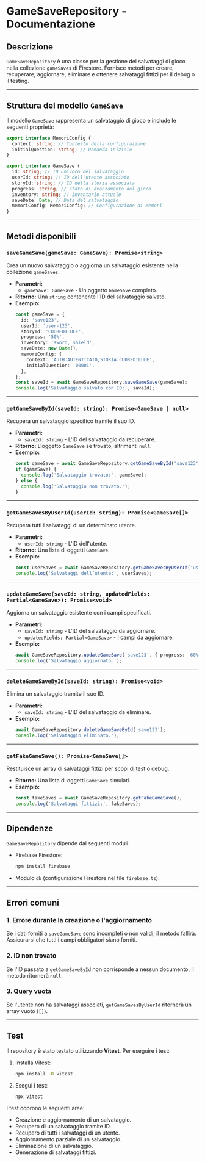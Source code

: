 # GameSaveRepository - Documentazione

## Descrizione
`GameSaveRepository` è una classe per la gestione dei salvataggi di gioco nella collezione `gameSaves` di Firestore. Fornisce metodi per creare, recuperare, aggiornare, eliminare e ottenere salvataggi fittizi per il debug o il testing.

---

## Struttura del modello `GameSave`

Il modello `GameSave` rappresenta un salvataggio di gioco e include le seguenti proprietà:

```typescript
export interface MemoriConfig {
  context: string; // Contesto della configurazione
  initialQuestion: string; // Domanda iniziale
}

export interface GameSave {
  id: string; // ID univoco del salvataggio
  userId: string; // ID dell'utente associato
  storyId: string; // ID della storia associata
  progress: string; // Stato di avanzamento del gioco
  inventory: string; // Inventario attuale
  saveDate: Date; // Data del salvataggio
  memoriConfig: MemoriConfig; // Configurazione di Memori
}
```

---

## Metodi disponibili

### `saveGameSave(gameSave: GameSave): Promise<string>`
Crea un nuovo salvataggio o aggiorna un salvataggio esistente nella collezione `gameSaves`.

- **Parametri:**
  - `gameSave: GameSave` - Un oggetto `GameSave` completo.
- **Ritorno:** Una `string` contenente l'ID del salvataggio salvato.
- **Esempio:**
  ```typescript
  const gameSave = {
    id: 'save123',
    userId: 'user-123',
    storyId: 'CUOREDILUCE',
    progress: '50%',
    inventory: 'sword, shield',
    saveDate: new Date(),
    memoriConfig: {
      context: 'AUTH:AUTENTICATO,STORIA:CUOREDILUCE',
      initialQuestion: '00001',
    },
  };
  const saveId = await GameSaveRepository.saveGameSave(gameSave);
  console.log('Salvataggio salvato con ID:', saveId);
  ```

---

### `getGameSaveById(saveId: string): Promise<GameSave | null>`
Recupera un salvataggio specifico tramite il suo ID.

- **Parametri:**
  - `saveId: string` - L'ID del salvataggio da recuperare.
- **Ritorno:** L'oggetto `GameSave` se trovato, altrimenti `null`.
- **Esempio:**
  ```typescript
  const gameSave = await GameSaveRepository.getGameSaveById('save123');
  if (gameSave) {
    console.log('Salvataggio trovato:', gameSave);
  } else {
    console.log('Salvataggio non trovato.');
  }
  ```

---

### `getGameSavesByUserId(userId: string): Promise<GameSave[]>`
Recupera tutti i salvataggi di un determinato utente.

- **Parametri:**
  - `userId: string` - L'ID dell'utente.
- **Ritorno:** Una lista di oggetti `GameSave`.
- **Esempio:**
  ```typescript
  const userSaves = await GameSaveRepository.getGameSavesByUserId('user-123');
  console.log('Salvataggi dell’utente:', userSaves);
  ```

---

### `updateGameSave(saveId: string, updatedFields: Partial<GameSave>): Promise<void>`
Aggiorna un salvataggio esistente con i campi specificati.

- **Parametri:**
  - `saveId: string` - L'ID del salvataggio da aggiornare.
  - `updatedFields: Partial<GameSave>` - I campi da aggiornare.
- **Esempio:**
  ```typescript
  await GameSaveRepository.updateGameSave('save123', { progress: '60%' });
  console.log('Salvataggio aggiornato.');
  ```

---

### `deleteGameSaveById(saveId: string): Promise<void>`
Elimina un salvataggio tramite il suo ID.

- **Parametri:**
  - `saveId: string` - L'ID del salvataggio da eliminare.
- **Esempio:**
  ```typescript
  await GameSaveRepository.deleteGameSaveById('save123');
  console.log('Salvataggio eliminato.');
  ```

---

### `getFakeGameSave(): Promise<GameSave[]>`
Restituisce un array di salvataggi fittizi per scopi di test o debug.

- **Ritorno:** Una lista di oggetti `GameSave` simulati.
- **Esempio:**
  ```typescript
  const fakeSaves = await GameSaveRepository.getFakeGameSave();
  console.log('Salvataggi fittizi:', fakeSaves);
  ```

---

## Dipendenze

`GameSaveRepository` dipende dai seguenti moduli:
- Firebase Firestore:
  ```bash
  npm install firebase
  ```
- Modulo `db` (configurazione Firestore nel file `firebase.ts`).

---

## Errori comuni

### 1. **Errore durante la creazione o l'aggiornamento**
Se i dati forniti a `saveGameSave` sono incompleti o non validi, il metodo fallirà. Assicurarsi che tutti i campi obbligatori siano forniti.

### 2. **ID non trovato**
Se l'ID passato a `getGameSaveById` non corrisponde a nessun documento, il metodo ritornerà `null`.

### 3. **Query vuota**
Se l'utente non ha salvataggi associati, `getGameSavesByUserId` ritornerà un array vuoto (`[]`).

---

## Test

Il repository è stato testato utilizzando **Vitest**. Per eseguire i test:
1. Installa Vitest:
   ```bash
   npm install -D vitest
   ```
2. Esegui i test:
   ```bash
   npx vitest
   ```

I test coprono le seguenti aree:
- Creazione e aggiornamento di un salvataggio.
- Recupero di un salvataggio tramite ID.
- Recupero di tutti i salvataggi di un utente.
- Aggiornamento parziale di un salvataggio.
- Eliminazione di un salvataggio.
- Generazione di salvataggi fittizi.

